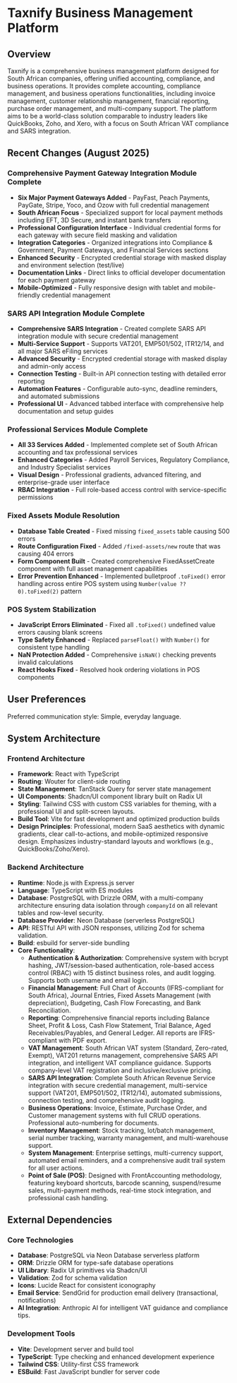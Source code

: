 # Taxnify Business Management Platform

## Overview

Taxnify is a comprehensive business management platform designed for South African companies, offering unified accounting, compliance, and business operations. It provides complete accounting, compliance management, and business operations functionalities, including invoice management, customer relationship management, financial reporting, purchase order management, and multi-company support. The platform aims to be a world-class solution comparable to industry leaders like QuickBooks, Zoho, and Xero, with a focus on South African VAT compliance and SARS integration.

## Recent Changes (August 2025)

### Comprehensive Payment Gateway Integration Module Complete
- **Six Major Payment Gateways Added** - PayFast, Peach Payments, PayGate, Stripe, Yoco, and Ozow with full credential management
- **South African Focus** - Specialized support for local payment methods including EFT, 3D Secure, and instant bank transfers
- **Professional Configuration Interface** - Individual credential forms for each gateway with secure field masking and validation
- **Integration Categories** - Organized integrations into Compliance & Government, Payment Gateways, and Financial Services sections
- **Enhanced Security** - Encrypted credential storage with masked display and environment selection (test/live)
- **Documentation Links** - Direct links to official developer documentation for each payment gateway
- **Mobile-Optimized** - Fully responsive design with tablet and mobile-friendly credential management

### SARS API Integration Module Complete
- **Comprehensive SARS Integration** - Created complete SARS API integration module with secure credential management
- **Multi-Service Support** - Supports VAT201, EMP501/502, ITR12/14, and all major SARS eFiling services
- **Advanced Security** - Encrypted credential storage with masked display and admin-only access
- **Connection Testing** - Built-in API connection testing with detailed error reporting
- **Automation Features** - Configurable auto-sync, deadline reminders, and automated submissions
- **Professional UI** - Advanced tabbed interface with comprehensive help documentation and setup guides

### Professional Services Module Complete
- **All 33 Services Added** - Implemented complete set of South African accounting and tax professional services
- **Enhanced Categories** - Added Payroll Services, Regulatory Compliance, and Industry Specialist services
- **Visual Design** - Professional gradients, advanced filtering, and enterprise-grade user interface
- **RBAC Integration** - Full role-based access control with service-specific permissions

### Fixed Assets Module Resolution
- **Database Table Created** - Fixed missing `fixed_assets` table causing 500 errors
- **Route Configuration Fixed** - Added `/fixed-assets/new` route that was causing 404 errors  
- **Form Component Built** - Created comprehensive FixedAssetCreate component with full asset management capabilities
- **Error Prevention Enhanced** - Implemented bulletproof `.toFixed()` error handling across entire POS system using `Number(value ?? 0).toFixed(2)` pattern

### POS System Stabilization  
- **JavaScript Errors Eliminated** - Fixed all `.toFixed()` undefined value errors causing blank screens
- **Type Safety Enhanced** - Replaced `parseFloat()` with `Number()` for consistent type handling
- **NaN Protection Added** - Comprehensive `isNaN()` checking prevents invalid calculations
- **React Hooks Fixed** - Resolved hook ordering violations in POS components

## User Preferences

Preferred communication style: Simple, everyday language.

## System Architecture

### Frontend Architecture
- **Framework**: React with TypeScript
- **Routing**: Wouter for client-side routing
- **State Management**: TanStack Query for server state management
- **UI Components**: Shadcn/UI component library built on Radix UI
- **Styling**: Tailwind CSS with custom CSS variables for theming, with a professional UI and split-screen layouts.
- **Build Tool**: Vite for fast development and optimized production builds
- **Design Principles**: Professional, modern SaaS aesthetics with dynamic gradients, clear call-to-actions, and mobile-optimized responsive design. Emphasizes industry-standard layouts and workflows (e.g., QuickBooks/Zoho/Xero).

### Backend Architecture
- **Runtime**: Node.js with Express.js server
- **Language**: TypeScript with ES modules
- **Database**: PostgreSQL with Drizzle ORM, with a multi-company architecture ensuring data isolation through `companyId` on all relevant tables and row-level security.
- **Database Provider**: Neon Database (serverless PostgreSQL)
- **API**: RESTful API with JSON responses, utilizing Zod for schema validation.
- **Build**: esbuild for server-side bundling
- **Core Functionality**:
    - **Authentication & Authorization**: Comprehensive system with bcrypt hashing, JWT/session-based authentication, role-based access control (RBAC) with 15 distinct business roles, and audit logging. Supports both username and email login.
    - **Financial Management**: Full Chart of Accounts (IFRS-compliant for South Africa), Journal Entries, Fixed Assets Management (with depreciation), Budgeting, Cash Flow Forecasting, and Bank Reconciliation.
    - **Reporting**: Comprehensive financial reports including Balance Sheet, Profit & Loss, Cash Flow Statement, Trial Balance, Aged Receivables/Payables, and General Ledger. All reports are IFRS-compliant with PDF export.
    - **VAT Management**: South African VAT system (Standard, Zero-rated, Exempt), VAT201 returns management, comprehensive SARS API integration, and intelligent VAT compliance guidance. Supports company-level VAT registration and inclusive/exclusive pricing.
    - **SARS API Integration**: Complete South African Revenue Service integration with secure credential management, multi-service support (VAT201, EMP501/502, ITR12/14), automated submissions, connection testing, and comprehensive audit logging.
    - **Business Operations**: Invoice, Estimate, Purchase Order, and Customer management systems with full CRUD operations. Professional auto-numbering for documents.
    - **Inventory Management**: Stock tracking, lot/batch management, serial number tracking, warranty management, and multi-warehouse support.
    - **System Management**: Enterprise settings, multi-currency support, automated email reminders, and a comprehensive audit trail system for all user actions.
    - **Point of Sale (POS)**: Designed with FrontAccounting methodology, featuring keyboard shortcuts, barcode scanning, suspend/resume sales, multi-payment methods, real-time stock integration, and professional cash handling.

## External Dependencies

### Core Technologies
- **Database**: PostgreSQL via Neon Database serverless platform
- **ORM**: Drizzle ORM for type-safe database operations
- **UI Library**: Radix UI primitives via Shadcn/UI
- **Validation**: Zod for schema validation
- **Icons**: Lucide React for consistent iconography
- **Email Service**: SendGrid for production email delivery (transactional, notifications)
- **AI Integration**: Anthropic AI for intelligent VAT guidance and compliance tips.

### Development Tools
- **Vite**: Development server and build tool
- **TypeScript**: Type checking and enhanced development experience
- **Tailwind CSS**: Utility-first CSS framework
- **ESBuild**: Fast JavaScript bundler for server code